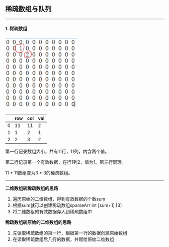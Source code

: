 ## 稀疏数组与队列

---

#### 1. 稀疏数组

![image-20200707202545778](../../assets/image-20200707202545778.png)

|      | row  | col  | val  |
| ---- | ---- | ---- | ---- |
| 0    | 11   | 11   | 2    |
| 1    | 1    | 2    | 1    |
| 2    | 2    | 3    | 2    |

第一行记录数组大小，共有11行，11列，内含两个值。

第二行记录第一个有效数据，在行1列2，值为1。第三行同理。

11 * 11数组变为3 * 3的稀疏数组。

---

**二维数组转稀疏数组的思路**

1. 遍历原始的二维数组，得到有效数据的个数sum
2. 根据sum就可以创建稀疏数组sparseArr int [sum+1] [3]
3. 将二维数组的有效数据存入到稀疏数组中

**稀疏数组转原始的二维数组的思路**

1. 先读取稀疏数组的第一行，根据第一行的数据创建原始数组
2. 在读取稀疏数组后几行的数据，并赋给原始二维数组













